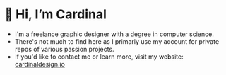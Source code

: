 # 👋 Hi, I’m Cardinal
- I'm a freelance graphic designer with a degree in computer science.
- There's not much to find here as I primarly use my account for private repos of various passion projects.
- If you'd like to contact me or learn more, visit my website: [cardinaldesign.io](https://www.cardinaldesign.io)

<!---
CardinalDesign/CardinalDesign is a ✨ special ✨ repository because its `README.md` (this file) appears on your GitHub profile.
You can click the Preview link to take a look at your changes.
--->
